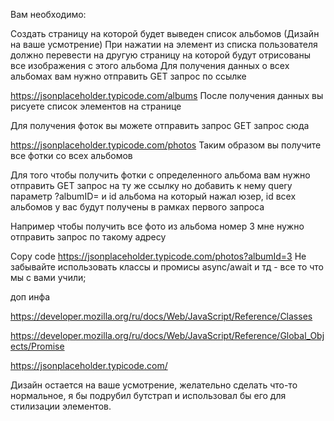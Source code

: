 Вам необходимо:

Создать страницу на которой будет выведен список альбомов (Дизайн на ваше усмотрение)
При нажатии на элемент из списка пользователя должно перевести на другую страницу на которой будут отрисованы все изображения с этого альбома
Для получения данных о всех альбомах вам нужно отправить GET запрос по ссылке

https://jsonplaceholder.typicode.com/albums
После получения данных вы рисуете список элементов на странице

Для получения фоток вы можете отправить запрос GET запрос сюда

https://jsonplaceholder.typicode.com/photos
Таким образом вы получите все фотки со всех альбомов

Для того чтобы получить фотки с определенного альбома вам нужно отправить GET запрос на ту же ссылку но добавить к нему query параметр ?albumID= и id альбома на который нажал юзер, id всех альбомов у вас будут получены в рамках первого запроса

Например чтобы получить все фото из альбома номер 3 мне нужно отправить запрос по такому адресу

Copy code
https://jsonplaceholder.typicode.com/photos?albumId=3
Не забывайте использовать классы и промисы async/await и тд - все то что мы с вами учили;

доп инфа

https://developer.mozilla.org/ru/docs/Web/JavaScript/Reference/Classes

https://developer.mozilla.org/ru/docs/Web/JavaScript/Reference/Global_Objects/Promise

https://jsonplaceholder.typicode.com/

Дизайн остается на ваше усмотрение, желательно сделать что-то нормальное, я бы подрубил бутстрап и использовал бы его для стилизации элементов.